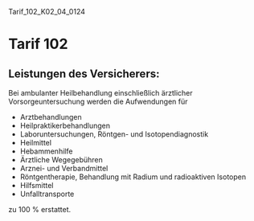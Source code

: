 Tarif_102_K02_04_0124
# Tarif 102
## Leistungen des Versicherers:


Bei ambulanter Heilbehandlung einschließlich ärztlicher Vorsorgeuntersuchung werden die Aufwendungen für

* Arztbehandlungen
* Heilpraktikerbehandlungen
* Laboruntersuchungen, Röntgen- und Isotopendiagnostik
* Heilmittel
* Hebammenhilfe
* Ärztliche Wegegebühren
* Arznei- und Verbandmittel
* Röntgentherapie, Behandlung mit Radium und radioaktiven Isotopen
* Hilfsmittel
* Unfalltransporte

zu 100 % erstattet.
